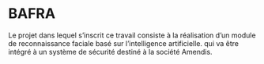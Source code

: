 # BAFRA

Le projet dans lequel s’inscrit ce travail consiste à la réalisation d’un module de reconnaissance faciale basé sur l’intelligence artificielle. qui va être intégré à un système de sécurité destiné à la société Amendis.